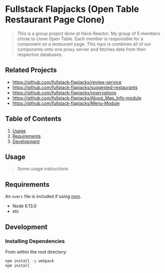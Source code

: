 # Fullstack Flapjacks (Open Table Restaurant Page Clone)

> This is a group project done at Hack Reactor. My group of 5 members chose to clone Open Table. Each member is responsible for a component on a restaurant page. This repo is combines all of our components onto one proxy server and fetches data from their respective databases. 

## Related Projects

  - https://github.com/fullstack-flapjacks/review-service
  - https://github.com/fullstack-flapjacks/suggested-restaurants
  - https://github.com/fullstack-flapjacks/reservations
  - https://github.com/fullstack-flapjacks/About_Map_Info-module
  - https://github.com/fullstack-flapjacks/Menu-Module

## Table of Contents

1. [Usage](#Usage)
1. [Requirements](#requirements)
1. [Development](#development)

## Usage

> Some usage instructions

## Requirements

An `nvmrc` file is included if using [nvm](https://github.com/creationix/nvm).

- Node 6.13.0
- etc

## Development

### Installing Dependencies

From within the root directory:

```sh
npm install -g webpack
npm install
```

